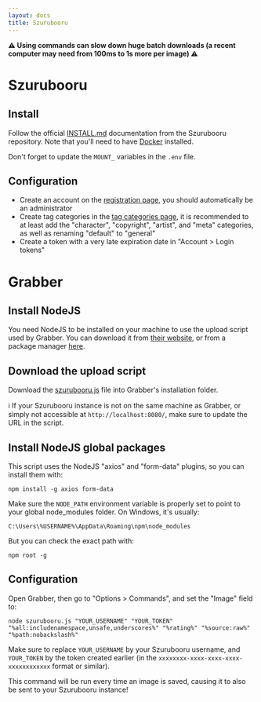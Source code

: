 ```yaml
---
layout: docs
title: Szurubooru
---
```




**⚠️ Using commands can slow down huge batch downloads (a recent computer may need from 100ms to 1s more per image) ⚠️**



# Szurubooru

## Install
Follow the official [INSTALL.md](https://github.com/rr-/szurubooru/blob/master/doc/INSTALL.md) documentation from the Szurubooru repository.
Note that you'll need to have [Docker](https://docs.docker.com/get-docker/) installed.

Don't forget to update the `MOUNT_` variables in the `.env` file.


## Configuration

* Create an account on the [registration page](http://localhost:8080/register), you should automatically be an administrator
* Create tag categories in the [tag categories page](http://localhost:8080/tag-categories), it is recommended to at least add the "character", "copyright", "artist", and "meta" categories, as well as renaming "default" to "general"
* Create a token with a very late expiration date in "Account > Login tokens"




# Grabber

## Install NodeJS

You need NodeJS to be installed on your machine to use the upload script used by Grabber.
You can download it from [their website](https://nodejs.org/en/download/), or from a package manager [here](https://nodejs.org/en/download/package-manager/).


## Download the upload script

Download the [szurubooru.js](szurubooru.js) file into Grabber's installation folder.

ℹ️ If your Szurubooru instance is not on the same machine as Grabber, or simply not accessible at `http://localhost:8080/`, make sure to update the URL in the script.


## Install NodeJS global packages

This script uses the NodeJS "axios" and "form-data" plugins, so you can install them with:
```
npm install -g axios form-data
```

Make sure the `NODE_PATH` environment variable is properly set to point to your global node_modules folder. On Windows, it's usually:
```
C:\Users\%USERNAME%\AppData\Roaming\npm\node_modules
```

But you can check the exact path with:
```
npm root -g
```


## Configuration

Open Grabber, then go to "Options > Commands", and set the "Image" field to:
```
node szurubooru.js "YOUR_USERNAME" "YOUR_TOKEN" "%all:includenamespace,unsafe,underscores%" "%rating%" "%source:raw%" "%path:nobackslash%"
```

Make sure to replace `YOUR_USERNAME` by your Szurubooru username, and `YOUR_TOKEN` by the token created earlier (in the `xxxxxxxx-xxxx-xxxx-xxxx-xxxxxxxxxxxx` format or similar).

This command will be run every time an image is saved, causing it to also be sent to your Szurubooru instance!